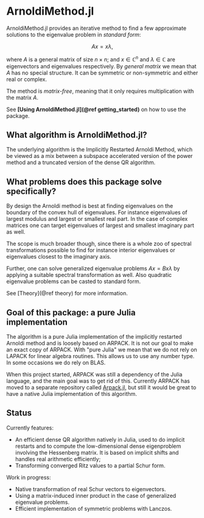 # ArnoldiMethod.jl

ArnoldiMethod.jl provides an iterative method to find a few approximate 
solutions to the eigenvalue problem in *standard form*:

```math
Ax = x\lambda,
```
where $A$ is a general matrix of size $n \times n$; and $x \in \mathbb{C}^n$ and
$\lambda \in \mathbb{C}$ are eigenvectors and eigenvalues respectively. By 
*general matrix* we mean that $A$ has no special structure. It can be symmetric
or non-symmetric and either real or complex.

The method is *matrix-free*, meaning that it only requires multiplication with 
the matrix $A$.

See **[Using ArnoldiMethod.jl](@ref getting_started)** on how to use the 
package.

## What algorithm is ArnoldiMethod.jl?

The underlying algorithm is the Implicitly Restarted Arnoldi Method, which be 
viewed as a mix between a subspace accelerated version of the power method and 
a truncated version of the dense QR algorithm.

## What problems does this package solve specifically?

By design the Arnoldi method is best at finding eigenvalues on the boundary of
the convex hull of eigenvalues. For instance eigenvalues of largest modulus and
largest or smallest real part. In the case of complex matrices one can target
eigenvalues of largest and smallest imaginary part as well.

The scope is much broader though, since there is a whole zoo of spectral 
transformations possible to find for instance interior eigenvalues or 
eigenvalues closest to the imaginary axis.

Further, one can solve generalized eigenvalue problems $Ax = Bx \lambda$ by
applying a suitable spectral transformation as well. Also quadratic eigenvalue 
problems can be casted to standard form.

See [Theory](@ref theory) for more information.

## Goal of this package: a pure Julia implementation
The algorithm is a pure Julia implementation of the implicitly restarted 
Arnoldi method and is loosely based on ARPACK. It is not our goal to make an 
exact copy of ARPACK. With "pure Julia" we mean that we do not rely on LAPACK 
for linear algebra routines. This allows us to use any number type. In some 
occasions we do rely on BLAS.

When this project started, ARPACK was still a dependency of the Julia language, 
and the main goal was to get rid of this. Currently ARPACK has moved to a 
separate repository called 
[Arpack.jl](https://github.com/JuliaLinearAlgebra/Arpack.jl/), but still it 
would be great to have a native Julia implementation of this algorithm.

## Status
Currently features:

- An efficient dense QR algorithm natively in Julia, used to do implicit
  restarts and to compute the low-dimensional dense eigenproblem involving the
  Hessenberg matrix. It is based on implicit shifts and handles real arithmetic
  efficiently;
- Transforming converged Ritz values to a partial Schur form.

Work in progress:
- Native transformation of real Schur vectors to eigenvectors.
- Using a matrix-induced inner product in the case of generalized eigenvalue
  problems.
- Efficient implementation of symmetric problems with Lanczos.